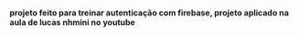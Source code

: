 #### projeto feito para treinar autenticação com firebase, projeto aplicado na aula de lucas nhmini no youtube